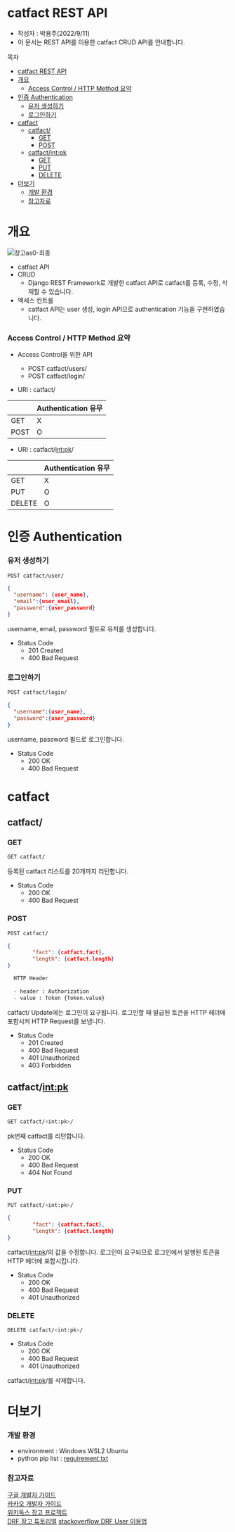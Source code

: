 <!-- TODO -->
# catfact REST API

- 작성자 : 박용주(2022/9/11)
- 이 문서는 REST API를 이용한 catfact CRUD API를 안내합니다. 
  

목차
- [catfact REST API](#catfact-rest-api)
- [개요](#개요)
    - [Access Control / HTTP Method 요약](#access-control--http-method-요약)
- [인증 Authentication](#인증-authentication)
    - [유저 생성하기](#유저-생성하기)
    - [로그인하기](#로그인하기)
- [catfact](#catfact)
  - [catfact/](#catfact-1)
    - [GET](#get)
    - [POST](#post)
  - [catfact/<int:pk>](#catfactintpk)
    - [GET](#get-1)
    - [PUT](#put)
    - [DELETE](#delete)
- [더보기](#더보기)
    - [개발 환경](#개발-환경)
    - [참고자료](#참고자료)

  
# 개요
![장고as0-최종](https://user-images.githubusercontent.com/81140673/190882388-f290c860-d240-47af-bfa1-589ebe9b1694.png)


- catfact API
- CRUD
  - Django REST Framework로 개발한 catfact API로 catfact를 등록, 수정, 삭제할 수 있습니다. 
- 엑세스 컨트롤
  - catfact API는 user 생성, login API으로 authentication 기능을 구현하였습니다. 

### Access Control / HTTP Method 요약

- Access Control을 위한 API
  - POST catfact/users/  
  - POST catfact/login/  

  
    

- URI : catfact/  

||Authentication 유무|
|---|---|
|GET|X|
|POST|O|



- URI : catfact/<int:pk>/

||Authentication 유무|
|---|---|
|GET|X|
|PUT|O|
|DELETE|O|



# 인증 Authentication
### 유저 생성하기
``` Bash
POST catfact/user/
```
``` JSON
{
  "username": {user_name},
  "email":{user_email},
  "password":{user_password}
} 
```
username, email, password 필드로 유저를 생성합니다.   

- Status Code
  - 201 Created
  - 400 Bad Request


### 로그인하기
``` Bash
POST catfact/login/
```
```JSON
{
  "username":{user_name},
  "password":{user_password}
}
```
username, password 필드로 로그인합니다. 
- Status Code
  - 200 OK
  - 400 Bad Request


# catfact
## catfact/
### GET
``` Bash
GET catfact/
```
등록된 catfact 리스트를 20개까지 리턴합니다. 
- Status Code
  - 200 OK
  - 400 Bad Request

### POST
``` Bash
POST catfact/
```
```JSON
{
		"fact": {catfact.fact},
		"length": {catfact.length}
}
```
``` Bash
  HTTP Header
  
  - header : Authorization
  - value : Token {Token.value}
```
catfact/ Update에는 로그인이 요구됩니다. 
로그인할 때 발급된 토큰을 HTTP 헤더에 포함시켜 HTTP Request를 보냅니다. 

- Status Code
  - 201 Created
  - 400 Bad Request
  - 401 Unauthorized
  - 403 Forbidden


## catfact/<int:pk>
### GET
``` Bash
GET catfact/<int:pk>/
```
pk번째 catfact를 리턴합니다.  

- Status Code
  - 200 OK
  - 400 Bad Request
  - 404 Not Found



### PUT
``` Bash
PUT catfact/<int:pk>/
```
```JSON
{
		"fact": {catfact.fact},
		"length": {catfact.length}
}
```
catfact/<int:pk>/의 값을 수정합니다. 
로그인이 요구되므로 로그인에서 발행된 토큰을 HTTP 헤더에 포함시킵니다. 

- Status Code
  - 200 OK
  - 400 Bad Request
  - 401 Unauthorized



### DELETE
``` Bash
DELETE catfact/<int:pk>/
```
- Status Code
  - 200 OK
  - 400 Bad Request
  - 401 Unauthorized

catfact/<int:pk>/를 삭제합니다. 

# 더보기
### 개발 환경
- environment : Windows WSL2 Ubuntu
- python pip list : [requirement.txt](/problem-1/requirements.txt)
  
### 참고자료
[구글 개발자 가이드](https://developers.google.com/docs/api/reference/rest)  
[카카오 개발자 가이드](
https://developers.kakao.com/docs/latest/ko/kakaotalk-social/rest-api)  
[위키독스 장고 프로젝트](https://wikidocs.net/110807)  
[DRF 장고 튜토리얼](https://www.django-rest-framework.org/tutorial/4-authentication-and-permissions/)
[stackoverflow DRF User 이용법](https://stackoverflow.com/questions/28086890/django-rest-framework-drf-set-current-user-id-as-field-value)
